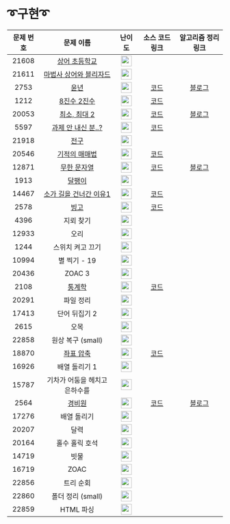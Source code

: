 # ➰구현➰

문제 번호 | 문제 이름 | 난이도 | 소스 코드 링크 | 알고리즘 정리 링크
:---:|:---:|:---:|:---:|:---:
21608 | [상어 초등학교](https://www.acmicpc.net/problem/21608) | <img height="25px" width="25px" src="https://static.solved.ac/tier_small/10.svg"/> |
21611 | [마법사 상어와 블리자드](https://www.acmicpc.net/problem/21611) | <img height="25px" width="25px" src="https://static.solved.ac/tier_small/15.svg"/> |
2753 | [윤년](https://www.acmicpc.net/problem/2753) | <img height="25px" width="25px" src="https://static.solved.ac/tier_small/2.svg"/> | [코드](https://github.com/ap3334/baekjoon/blob/main/%EA%B5%AC%ED%98%84/2753.cpp) | [블로그](https://velog.io/@ap3334/%EB%B0%B1%EC%A4%80-C-2753.-%EC%9C%A4%EB%85%84)
1212 | [8진수 2진수](https://www.acmicpc.net/problem/1212) | <img height="25px" width="25px" src="https://static.solved.ac/tier_small/3.svg"/> | [코드](https://github.com/ap3334/baekjoon/blob/main/%EA%B5%AC%ED%98%84/1212.cpp)
20053 | [최소, 최대 2](https://www.acmicpc.net/problem/20053) | <img height="25px" width="25px" src="https://static.solved.ac/tier_small/3.svg"/> | [코드](https://github.com/ap3334/baekjoon/blob/main/%EA%B5%AC%ED%98%84/20053.cpp) | [블로그](https://velog.io/@ap3334/%EB%B0%B1%EC%A4%80-C-20053.-%EC%B5%9C%EC%86%8C-%EC%B5%9C%EB%8C%802)
5597 | [과제 안 내신 분..?](https://www.acmicpc.net/problem/5597) | <img height="25px" width="25px" src="https://static.solved.ac/tier_small/4.svg"/> | [코드](https://github.com/ap3334/baekjoon/blob/main/%EA%B5%AC%ED%98%84/5597.cpp)
21918 | [전구](https://www.acmicpc.net/problem/21918) | <img height="25px" width="25px" src="https://static.solved.ac/tier_small/4.svg"/> |
20546 | [기적의 매매법](https://www.acmicpc.net/problem/20546) | <img height="25px" width="25px" src="https://static.solved.ac/tier_small/5.svg"/> | [코드](https://github.com/ap3334/baekjoon/blob/main/%EA%B5%AC%ED%98%84/20546.cpp)
12871 | [무한 문자열](https://www.acmicpc.net/problem/12871) | <img height="25px" width="25px" src="https://static.solved.ac/tier_small/6.svg"/> | [코드](https://github.com/ap3334/baekjoon/blob/main/%EA%B5%AC%ED%98%84/12871.cpp) | [블로그](https://velog.io/@ap3334/%EB%B0%B1%EC%A4%80-C-12871.-%EB%AC%B4%ED%95%9C-%EB%AC%B8%EC%9E%90%EC%97%B4)
1913 | [달팽이](https://www.acmicpc.net/problem/1913) | <img height="25px" width="25px" src="https://static.solved.ac/tier_small/6.svg"/> |
14467 | [소가 길을 건너간 이유1](https://www.acmicpc.net/problem/14467) | <img height="25px" width="25px" src="https://static.solved.ac/tier_small/6.svg"/> | [코드](https://github.com/ap3334/baekjoon/blob/main/%EA%B5%AC%ED%98%84/14467.cpp)
2578 | [빙고](https://www.acmicpc.net/problem/2578) | <img height="25px" width="25px" src="https://static.solved.ac/tier_small/6.svg"/> | [코드](https://github.com/ap3334/baekjoon/blob/main/%EA%B5%AC%ED%98%84/2578.cpp)
4396 | 지뢰 찾기 | <img height="25px" width="25px" src="https://static.solved.ac/tier_small/6.svg"/> |
12933 | 오리 | <img height="25px" width="25px" src="https://static.solved.ac/tier_small/7.svg"/> |
1244 | 스위치 켜고 끄기 | <img height="25px" width="25px" src="https://static.solved.ac/tier_small/7.svg"/> |
10994 | 별 찍기 - 19 | <img height="25px" width="25px" src="https://static.solved.ac/tier_small/7.svg"/> |
20436 | ZOAC 3 | <img height="25px" width="25px" src="https://static.solved.ac/tier_small/7.svg"/> |
2108 | [통계학](https://www.acmicpc.net/problem/2108) | <img height="25px" width="25px" src="https://static.solved.ac/tier_small/8.svg"/> | [코드](https://github.com/ap3334/baekjoon/blob/main/%EA%B5%AC%ED%98%84/2108.cpp)
20291 | 파일 정리 | <img height="25px" width="25px" src="https://static.solved.ac/tier_small/8.svg"/> |
17413 | 단어 뒤집기 2 | <img height="25px" width="25px" src="https://static.solved.ac/tier_small/8.svg"/> |
2615 | 오목 | <img height="25px" width="25px" src="https://static.solved.ac/tier_small/8.svg"/> |
22858 | 원상 복구 (small) | <img height="25px" width="25px" src="https://static.solved.ac/tier_small/8.svg"/> |
18870 | [좌표 압축](https://www.acmicpc.net/problem/18870) | <img height="25px" width="25px" src="https://static.solved.ac/tier_small/9.svg"/> | [코드](https://github.com/ap3334/baekjoon/blob/main/%EA%B5%AC%ED%98%84/18870.cpp)
16926 | 배열 돌리기 1 | <img height="25px" width="25px" src="https://static.solved.ac/tier_small/9.svg"/> |
15787 | 기차가 어둠을 헤치고 은하수를 | <img height="25px" width="25px" src="https://static.solved.ac/tier_small/9.svg"/> |
2564 | [경비원](https://www.acmicpc.net/problem/2564) | <img height="25px" width="25px" src="https://static.solved.ac/tier_small/10.svg"/> | [코드](https://github.com/ap3334/baekjoon/blob/main/%EA%B5%AC%ED%98%84/2564.cpp) | [블로그](https://velog.io/@ap3334/%EB%B0%B1%EC%A4%80-C-2564.-%EA%B2%BD%EB%B9%84%EC%9B%90)
17276 | 배열 돌리기 | <img height="25px" width="25px" src="https://static.solved.ac/tier_small/10.svg"/> |
20207 | 달력 | <img height="25px" width="25px" src="https://static.solved.ac/tier_small/10.svg"/> |
20164 | 홀수 홀릭 호석 | <img height="25px" width="25px" src="https://static.solved.ac/tier_small/11.svg"/> |
14719 | 빗물 | <img height="25px" width="25px" src="https://static.solved.ac/tier_small/11.svg"/> |
16719 | ZOAC | <img height="25px" width="25px" src="https://static.solved.ac/tier_small/11.svg"/> |
22856 | 트리 순회 | <img height="25px" width="25px" src="https://static.solved.ac/tier_small/12.svg"/> |
22860 | 폴더 정리 (small) | <img height="25px" width="25px" src="https://static.solved.ac/tier_small/13.svg"/> |
22859 | HTML 파싱 |<img height="25px" width="25px" src="https://static.solved.ac/tier_small/13.svg"/> |

